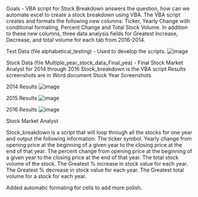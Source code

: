 Goals - VBA script for Stock Breakdown answers the question, how can we automate excel to create a stock breakdown using VBA. The VBA script creates and formats the following new columns: Ticker, Yearly Change with conditional formating, Percent Change and Total Stock Volume. In addition to these new columns, three data analysis fields for Greatest Increase, Decrease, and total volume for each tab from 2016-2014.

Test Data (file alphabetical_testing) - Used to develop the scripts.
![image](https://user-images.githubusercontent.com/85321602/164328244-2252211f-2ca2-46aa-98e1-fccc88728f0f.png)

Stock Data (file Multiple_year_stock_data_Final_yea) - Final Stock Market Analyst for 2014 through 2016
Stock_breakdown is the VBA script
Results screenshots are in Word document Stock Year Screenshots

2014 Results
![image](https://user-images.githubusercontent.com/85321602/164327794-d8a2a5c2-6034-4204-b508-622c561956c1.png)

2015 Results
![image](https://user-images.githubusercontent.com/85321602/164327811-42a4db43-447b-4cb6-92de-4c18918b1028.png)

2016 Results
![image](https://user-images.githubusercontent.com/85321602/164327832-44c5629f-00ad-4ccb-a444-28eac5273c63.png)

Stock Market Analyst

Stock_breakdown is a script that will loop through all the stocks for one year and output the following information:
The ticker symbol.
Yearly change from opening price at the beginning of a given year to the closing price at the end of that year.
The percent change from opening price at the beginning of a given year to the closing price at the end of that year.
The total stock volume of the stock.
The Greatest % increase in stock value for each year.
The Greatest % decrease in stock value for each year. 
The Greatest total volume for a stock for each year. 

Added automatic formating for cells to add more polish. 





